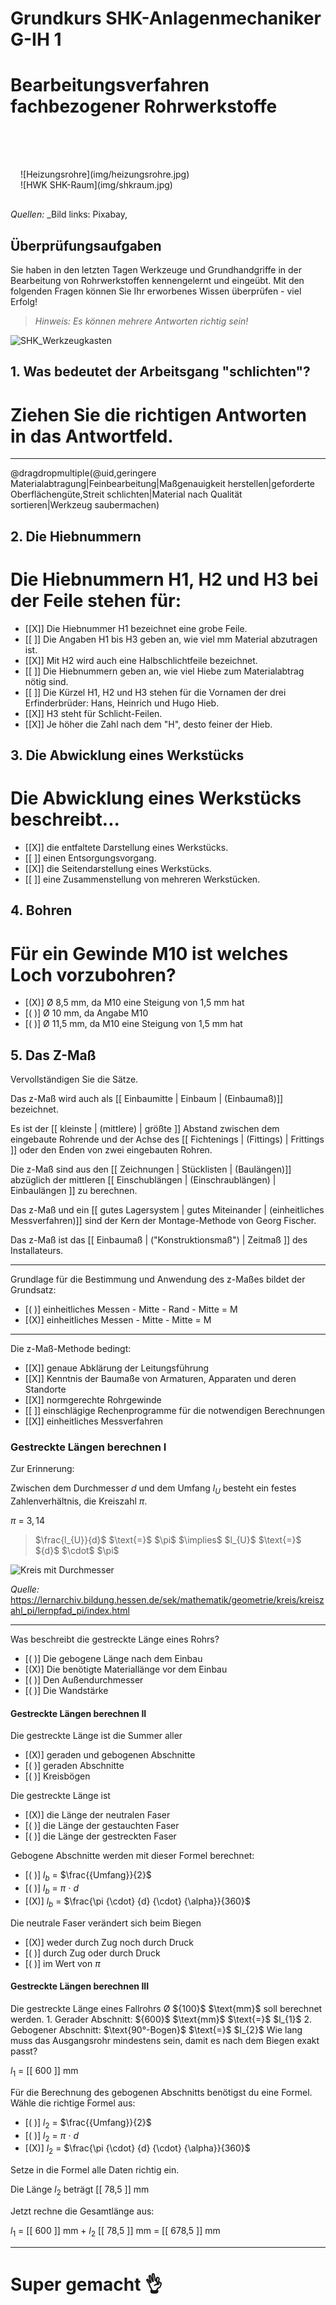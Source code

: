 <!--

author:   Hilke Domsch

email:    hilke.domsch@gkz-ev.de

version:  0.0.2

language: de

narrator: Deutsch Male

comment:  Grundkurs Raumausstatter

edit: true

date: 2025-07-21

logo: https://raw.githubusercontent.com/Ifi-DiAgnostiK-Project/LiaScript-Courses/refs/heads/main/courses/img/heizungsrohre.jpg
icon: https://raw.githubusercontent.com/Ifi-DiAgnostiK-Project/LiaScript-Courses/refs/heads/main/img/Logo_234px.png

import: https://raw.githubusercontent.com/Ifi-DiAgnostiK-Project/LiaScript_DragAndDrop_Template/refs/heads/main/README.md
import: https://raw.githubusercontent.com/Ifi-DiAgnostiK-Project/LiaScript_DragAndDrop_Template/refs/heads/main/README.md
import: https://raw.githubusercontent.com/Ifi-DiAgnostiK-Project/LiaScript_ImageQuiz/refs/heads/main/README.md

title: Grundkurs SHK-Anlagenmechaniker G-IH 1

tags:
    - SHK
    - Grundkurs
    - Anlagenmechaniker

@style
.flex-container {
    display: flex;[](https://liascript.github.io/LiveEditor/liascript/index.html?#5)
    flex-wrap: wrap; /* Allows the items to wrap as needed */
    align-items: stretch;
    gap: 20px; /* Adds both horizontal and vertical spacing between items */
}

.flex-child { 
    flex: 1;
    margin-right: 20px; /* Adds space between the columns */
}

@media (max-width: 600px) {
    .flex-child {
        flex: 100%; /* Makes the child divs take up the full width on slim devices */
        margin-right: 0; /* Removes the right margin */
    }
}
@end


-->

# Grundkurs SHK-Anlagenmechaniker G-IH 1

Bearbeitungsverfahren fachbezogener Rohrwerkstoffe
===

<section class="flex-container" style="padding: 1rem;">
<div style="padding-top:3rem;">

</div>
<div class="flex-child">
![Heizungsrohre](img/heizungsrohre.jpg) <!-- style="height: 300px" -->
</div>
<div class="flex-child">
![HWK SHK-Raum](img/shkraum.jpg) <!-- style="height: 300px" -->

</div>
</section>

_Quellen:_
_Bild links: Pixabay, 

## Überprüfungsaufgaben


<!--style="font-size: large;font-weight: bold"-->Sie haben in den letzten Tagen Werkzeuge und Grundhandgriffe in der Bearbeitung von Rohrwerkstoffen kennengelernt und eingeübt.


<!--style="font-size: large;font-weight: bold"-->Mit den folgenden Fragen können Sie Ihr erworbenes Wissen überprüfen - viel Erfolg!

>_Hinweis: Es können mehrere Antworten richtig sein!_<!--style="color:blue; font-weight: bolder;"-->


![SHK_Werkzeugkasten](img/werkzeugkasten.jpg)


## 1. Was bedeutet der Arbeitsgang "schlichten"?

Ziehen Sie die richtigen Antworten in das Antwortfeld.
===

----------------------

<!-- data-randomize -->
@dragdropmultiple(@uid,geringere Materialabtragung|Feinbearbeitung|Maßgenauigkeit herstellen|geforderte Oberflächengüte,Streit schlichten|Material nach Qualität sortieren|Werkzeug saubermachen)



## 2. Die Hiebnummern

Die Hiebnummern H1, H2 und H3 bei der Feile stehen für:
===

<!-- data-randomize -->
- [[X]] Die Hiebnummer H1 bezeichnet eine grobe Feile.
- [[ ]] Die Angaben H1 bis H3 geben an, wie viel mm Material abzutragen ist.
- [[X]] Mit H2 wird auch eine Halbschlichtfeile bezeichnet.
- [[ ]] Die Hiebnummern geben an, wie viel Hiebe zum Materialabtrag nötig sind. 
- [[ ]] Die Kürzel H1, H2 und H3 stehen für die Vornamen der drei Erfinderbrüder: Hans, Heinrich und Hugo Hieb. 
- [[X]] H3 steht für Schlicht-Feilen.
- [[X]] Je höher die Zahl nach dem "H", desto feiner der Hieb.

## 3. Die Abwicklung eines Werkstücks

Die Abwicklung eines Werkstücks beschreibt...
===

<!-- data-randomize -->
- [[X]] die entfaltete Darstellung eines Werkstücks.
- [[ ]] einen Entsorgungsvorgang.
- [[X]] die Seitendarstellung eines Werkstücks.
- [[ ]] eine Zusammenstellung von mehreren Werkstücken.


## 4. Bohren

Für ein Gewinde M10 ist welches Loch vorzubohren?
===

<!-- data-randomize -->
- [(X)] Ø 8,5 mm, da M10 eine Steigung von 1,5 mm hat
- [( )] Ø 10 mm, da Angabe M10
- [( )] Ø 11,5 mm, da M10 eine Steigung von 1,5 mm hat


## 5. Das Z-Maß

<!--style="font-size: large;font-weight: bold"-->Vervollständigen Sie die Sätze.


Das z<!--style="color:orange;"-->-<!--style="color:orange;"-->Maß<!--style="color:orange;"--> wird auch als [[ Einbaumitte   |  Einbaum  | (Einbaumaß)]] bezeichnet.

Es ist der [[ kleinste | (mittlere)   |  größte ]] Abstand zwischen dem eingebaute Rohrende und der Achse des [[ Fichtenings | (Fittings)   |  Frittings ]] oder den Enden von zwei eingebauten Rohren. 

Die z<!--style="color:orange;"-->-<!--style="color:orange;"-->Maß<!--style="color:orange;"--> sind aus den [[ Zeichnungen   |  Stücklisten  | (Baulängen)]] abzüglich der mittleren [[ Einschublängen | (Einschraublängen)   |  Einbaulängen ]] zu berechnen. 

Das z<!--style="color:orange;"-->-<!--style="color:orange;"-->Maß<!--style="color:orange;"--> und ein [[ gutes Lagersystem   |  gutes Miteinander  | (einheitliches Messverfahren)]] sind der Kern der Montage-Methode von Georg Fischer. 

Das z<!--style="color:orange;"-->-<!--style="color:orange;"-->Maß<!--style="color:orange;"--> ist das [[ Einbaumaß | ("Konstruktionsmaß")   |  Zeitmaß ]] des Installateurs. 

-----------------------

<!--style="font-size: large;font-weight: bold"-->Grundlage für die Bestimmung und Anwendung des z-Maßes bildet der Grundsatz:

<!-- data-randomize -->
- [( )] einheitliches Messen - Mitte - Rand - Mitte = M
- [(X)] einheitliches Messen - Mitte - Mitte = M

-------------------------

<!--style="font-size: large;font-weight: bold"-->Die z-Maß-Methode bedingt:

<!-- data-randomize -->
- [[X]] genaue Abklärung der Leitungsführung
- [[X]] Kenntnis der Baumaße von Armaturen, Apparaten und deren Standorte
- [[X]] normgerechte Rohrgewinde
- [[ ]] einschlägige Rechenprogramme für die notwendigen Berechnungen
- [[X]] einheitliches Messverfahren

### Gestreckte Längen berechnen I

<!--style="font-size: large;font-weight: bold"-->Zur Erinnerung:

Zwischen dem Durchmesser<!-- style="color: red" --> ${d}$<!-- style="color: red" --> und dem Umfang<!-- style="color: blue" --> $l_{U}$<!-- style="color: blue" --> besteht ein festes Zahlenverhältnis, die Kreiszahl $\pi$.


$\pi$ $\text{=}$ $3,14$


><!--style="font-size: large;font-weight: bold"-->$\frac{l_{U}}{d}$ $\text{=}$ $\pi$ $\implies$ $l_{U}$ $\text{=}$ ${d}$ $\cdot$ $\pi$


<!-- style="width: 350px;" -->
![Kreis mit Durchmesser](img/KreismitDurchmesser.png)

_Quelle:_ https://lernarchiv.bildung.hessen.de/sek/mathematik/geometrie/kreis/kreiszahl_pi/lernpfad_pi/index.html 

-------------

<!--style="font-size: large;font-weight: bold"-->Was beschreibt die gestreckte Länge eines Rohrs?

<!-- data-randomize -->
- [( )] Die gebogene Länge nach dem Einbau
- [(X)] Die benötigte Materiallänge vor dem Einbau
- [( )] Den Außendurchmesser
- [( )] Die Wandstärke

#### Gestreckte Längen berechnen II


Die gestreckte<!--style="font-weight: bold"--> Länge<!--style="font-weight: bold"--> ist die Summer aller 

<!-- data-randomize -->
- [(X)] geraden und gebogenen Abschnitte
- [( )] geraden Abschnitte
- [( )] Kreisbögen


Die gestreckte<!--style="font-weight: bold"--> Länge<!--style="font-weight: bold"--> ist

<!-- data-randomize -->
- [(X)] die Länge der neutralen Faser
- [( )] die Länge der gestauchten Faser
- [( )] die Länge der gestreckten Faser



Gebogene<!--style="font-weight: bold"--> Abschnitte<!--style="font-weight: bold"--> werden mit dieser Formel berechnet:

<!-- data-randomize -->
- [( )] $l_{b}$<!-- style="color: orange" --> $\text{=}$ $\frac{{Umfang}}{2}$<!--style="font-size: large;font-weight: bold"--> 
- [( )] $l_{b}$<!-- style="color: orange" --> $\text{=}$ $\pi$ $\cdot$ ${d}$
- [(X)] $l_{b}$<!-- style="color: orange" --> $\text{=}$ $\frac{\pi {\cdot} {d} {\cdot} {\alpha}}{360}$<!--style="font-size: large;font-weight: bold"--> 



Die neutrale<!--style="font-weight: bold"--> Faser<!--style="font-weight: bold"--> verändert sich beim Biegen

<!-- data-randomize -->
- [(X)] weder durch Zug noch durch Druck
- [( )] durch Zug oder durch Druck
- [( )] im Wert von $\pi$

#### Gestreckte Längen berechnen III

<!--style="font-size: large"-->Die gestreckte Länge eines Fallrohrs Ø ${100}$ $\text{mm}$ soll berechnet werden. 

<!--style="font-size: large"-->1. Gerader Abschnitt: ${600}$ $\text{mm}$ $\text{=}$ $l_{1}$<!-- style="color: orange" -->

<!--style="font-size: large"-->2. Gebogener Abschnitt: $\text{90°-Bogen}$ $\text{=}$ $l_{2}$<!-- style="color: orange" -->

<!--style="font-size: large;font-weight: bold"-->Wie lang muss das Ausgangsrohr mindestens sein, damit es nach dem Biegen exakt passt?

$l_{1}$ $\text{=}$ [[  600  ]] $\text{mm}$

<!--style="font-size: large"-->Für die Berechnung des gebogenen Abschnitts benötigst du eine Formel. Wähle die richtige Formel aus:

<!-- data-randomize -->
- [( )] $l_{2}$<!-- style="color: orange" --> $\text{=}$ $\frac{{Umfang}}{2}$<!--style="font-size: large;font-weight: bold"--> 
- [( )] $l_{2}$<!-- style="color: orange" --> $\text{=}$ $\pi$ $\cdot$ ${d}$
- [(X)] $l_{2}$<!-- style="color: orange" --> $\text{=}$ $\frac{\pi {\cdot} {d} {\cdot} {\alpha}}{360}$<!--style="font-size: large;font-weight: bold"--> 

<!--style="font-size: large"-->Setze in die Formel alle Daten richtig ein.

Die Länge $l_{2}$ beträgt [[  78,5  ]] $\text{mm}$

<!--style="font-size: large"-->Jetzt rechne die Gesamtlänge aus:

$l_{1}$ $\text{=}$ [[  600  ]] $\text{mm}$ $\text{+}$ $l_{2}$  [[  78,5  ]] $\text{mm}$ $\text{=}$ [[  678,5  ]] $\text{mm}$ 

---

Super gemacht 👌
===
